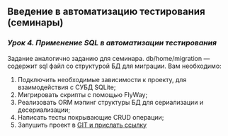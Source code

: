 ## Введение в автоматизацию тестирования (семинары)
### _Урок 4. Применение SQL в автоматизации тестирования_
Задание аналогично заданию для семинара. db/home/migration — содержит sql файл со структурой БД для миграции.
Вам необходимо:
1. Подключить необходимые зависимости к проекту, для взаимодействия с СУБД SQLite;
2. Мигрировать скрипты с помощью FlyWay;
3. Реализовать ORM мэпинг структуры БД для сериализации и десериализации;
4. Написать тесты покрывающие CRUD операции;
5. Запушить проект в [GIT и прислать ссылку](https://github.com/PoddubnovD/Home_Work_AutoTests_4)
